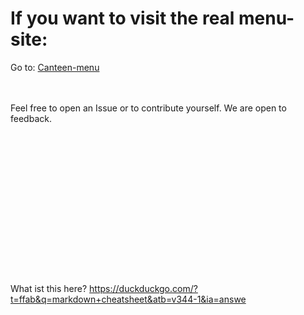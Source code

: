 # If you want to visit the real menu-site:
Go to: [Canteen-menu](https://tweaks-cc.github.io/EEB2-Canteen-V1/webseite/index.html)

<br><br>
Feel free to open an Issue or to contribute yourself. We are open to feedback.
<br><br><br><br><br><br><br><br><br><br><br><br><br><br><br><br>
What ist this here?
https://duckduckgo.com/?t=ffab&q=markdown+cheatsheet&atb=v344-1&ia=answe
